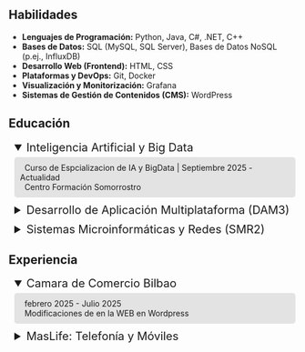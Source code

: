
## Habilidades

* **Lenguajes de Programación:** Python, Java, C#, .NET, C++
* **Bases de Datos:** SQL (MySQL, SQL Server), Bases de Datos NoSQL (p.ej., InfluxDB)
* **Desarrollo Web (Frontend):** HTML, CSS
* **Plataformas y DevOps:** Git, Docker
* **Visualización y Monitorización:** Grafana
* **Sistemas de Gestión de Contenidos (CMS):** WordPress


## Educación 
<details open style="margin-bottom: 10px; padding-left: 10px;">
  <summary style="font-size: 20px;">Inteligencia Artificial y Big Data</summary>
  <div style="background-color: rgba(0, 0, 0, 0.1); padding: 10px; margin-top: 5px; border-radius: 5px;">
  &nbsp;&nbsp;Curso de Espcializacion de IA y BigData | Septiembre 2025 - Actualidad <br> 
  &nbsp;&nbsp;Centro Formación Somorrostro
  </div>
</details>

<details style="margin-bottom: 10px; padding-left: 10px;">
  <summary style="font-size: 20px;">Desarrollo de Aplicación Multiplataforma (DAM3)</summary>
  <div style="background-color: rgba(0, 0, 0, 0.1); padding: 10px; margin-top: 5px; border-radius: 5px;">
  &nbsp;&nbsp;Grado Superior | Septiembre 2023 - Julio 2025 <br> 
  &nbsp;&nbsp;Centro Formación Somorrostro
  </div>
</details>

<details style="margin-bottom: 10px; padding-left: 10px;">
  <summary style="font-size: 20px;">Sistemas Microinformáticas y Redes (SMR2)</summary>
  <div style="background-color: rgba(0, 0, 0, 0.1); padding: 10px; margin-top: 5px; border-radius: 5px;">
  &nbsp;&nbsp;Grado Medio | Septiembre 2021 - Julio 2023 <br> 
  &nbsp;&nbsp;Centro Formación Somorrostro
  </div>
</details>


## Experiencia
<details open style="margin-bottom: 10px; padding-left: 10px;">
  <summary style="font-size: 20px;">Camara de Comercio Bilbao</summary>
  <div style="background-color: rgba(0, 0, 0, 0.1); padding: 10px; margin-top: 5px; border-radius: 5px;">
  &nbsp;&nbsp;febrero 2025 - Julio 2025 <br> 
  &nbsp;&nbsp;Modificaciones de en la WEB en Wordpress
  </div>
</details>

<details style="margin-bottom: 10px; padding-left: 10px;">
  <summary style="font-size: 20px;">MasLife: Telefonía y Móviles</summary>
  <div style="background-color: rgba(0, 0, 0, 0.1); padding: 10px; margin-top: 5px; border-radius: 5px;">
  &nbsp;&nbsp;Marzo 2023 - Junio 2023 <br> 
  &nbsp;&nbsp;Creacion de Paginas en Wordpress
  </div>
</details>
